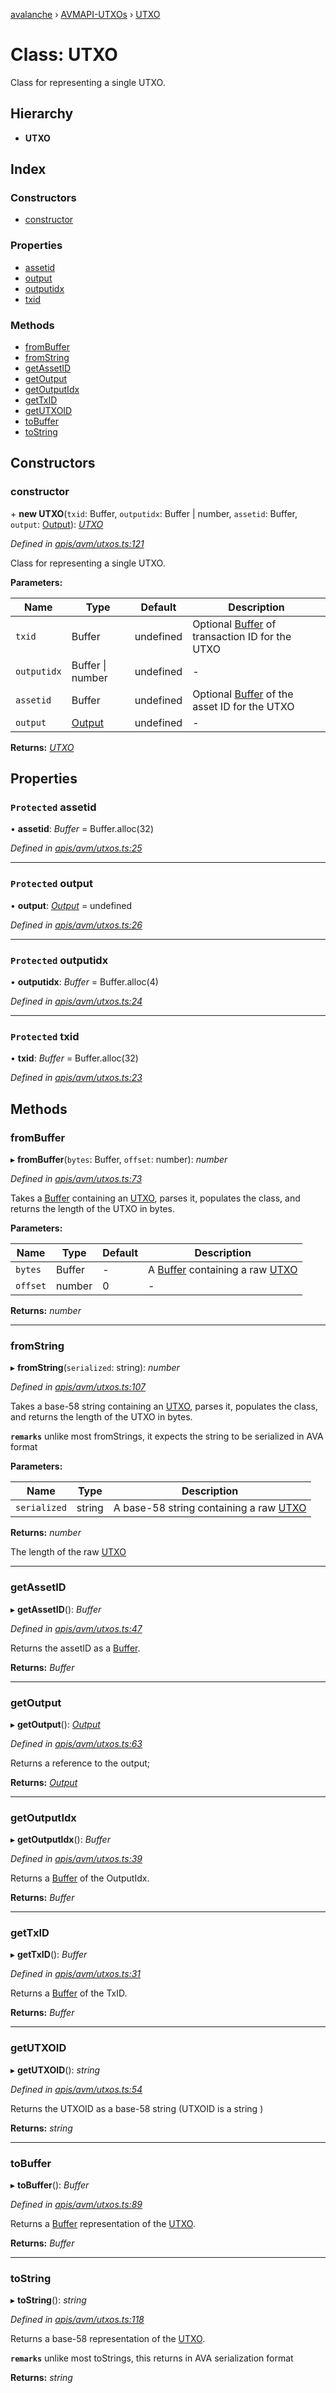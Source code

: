 [avalanche](../README.md) › [AVMAPI-UTXOs](../modules/avmapi_utxos.md) › [UTXO](avmapi_utxos.utxo.md)

# Class: UTXO

Class for representing a single UTXO.

## Hierarchy

* **UTXO**

## Index

### Constructors

* [constructor](avmapi_utxos.utxo.md#constructor)

### Properties

* [assetid](avmapi_utxos.utxo.md#protected-assetid)
* [output](avmapi_utxos.utxo.md#protected-output)
* [outputidx](avmapi_utxos.utxo.md#protected-outputidx)
* [txid](avmapi_utxos.utxo.md#protected-txid)

### Methods

* [fromBuffer](avmapi_utxos.utxo.md#frombuffer)
* [fromString](avmapi_utxos.utxo.md#fromstring)
* [getAssetID](avmapi_utxos.utxo.md#getassetid)
* [getOutput](avmapi_utxos.utxo.md#getoutput)
* [getOutputIdx](avmapi_utxos.utxo.md#getoutputidx)
* [getTxID](avmapi_utxos.utxo.md#gettxid)
* [getUTXOID](avmapi_utxos.utxo.md#getutxoid)
* [toBuffer](avmapi_utxos.utxo.md#tobuffer)
* [toString](avmapi_utxos.utxo.md#tostring)

## Constructors

###  constructor

\+ **new UTXO**(`txid`: Buffer, `outputidx`: Buffer | number, `assetid`: Buffer, `output`: [Output](avmapi_outputs.output.md)): *[UTXO](avmapi_utxos.utxo.md)*

*Defined in [apis/avm/utxos.ts:121](https://github.com/ava-labs/avalanche.js/blob/3888064/src/apis/avm/utxos.ts#L121)*

Class for representing a single UTXO.

**Parameters:**

Name | Type | Default | Description |
------ | ------ | ------ | ------ |
`txid` | Buffer | undefined | Optional [Buffer](https://github.com/feross/buffer) of transaction ID for the UTXO |
`outputidx` | Buffer &#124; number | undefined | - |
`assetid` | Buffer | undefined | Optional [Buffer](https://github.com/feross/buffer) of the asset ID for the UTXO |
`output` | [Output](avmapi_outputs.output.md) | undefined | - |

**Returns:** *[UTXO](avmapi_utxos.utxo.md)*

## Properties

### `Protected` assetid

• **assetid**: *Buffer* = Buffer.alloc(32)

*Defined in [apis/avm/utxos.ts:25](https://github.com/ava-labs/avalanche.js/blob/3888064/src/apis/avm/utxos.ts#L25)*

___

### `Protected` output

• **output**: *[Output](avmapi_outputs.output.md)* = undefined

*Defined in [apis/avm/utxos.ts:26](https://github.com/ava-labs/avalanche.js/blob/3888064/src/apis/avm/utxos.ts#L26)*

___

### `Protected` outputidx

• **outputidx**: *Buffer* = Buffer.alloc(4)

*Defined in [apis/avm/utxos.ts:24](https://github.com/ava-labs/avalanche.js/blob/3888064/src/apis/avm/utxos.ts#L24)*

___

### `Protected` txid

• **txid**: *Buffer* = Buffer.alloc(32)

*Defined in [apis/avm/utxos.ts:23](https://github.com/ava-labs/avalanche.js/blob/3888064/src/apis/avm/utxos.ts#L23)*

## Methods

###  fromBuffer

▸ **fromBuffer**(`bytes`: Buffer, `offset`: number): *number*

*Defined in [apis/avm/utxos.ts:73](https://github.com/ava-labs/avalanche.js/blob/3888064/src/apis/avm/utxos.ts#L73)*

Takes a [Buffer](https://github.com/feross/buffer) containing an [UTXO](avmapi_utxos.utxo.md), parses it, populates the class, and returns the length of the UTXO in bytes.

**Parameters:**

Name | Type | Default | Description |
------ | ------ | ------ | ------ |
`bytes` | Buffer | - | A [Buffer](https://github.com/feross/buffer) containing a raw [UTXO](avmapi_utxos.utxo.md)  |
`offset` | number | 0 | - |

**Returns:** *number*

___

###  fromString

▸ **fromString**(`serialized`: string): *number*

*Defined in [apis/avm/utxos.ts:107](https://github.com/ava-labs/avalanche.js/blob/3888064/src/apis/avm/utxos.ts#L107)*

Takes a base-58 string containing an [UTXO](avmapi_utxos.utxo.md), parses it, populates the class, and returns the length of the UTXO in bytes.

**`remarks`** 
unlike most fromStrings, it expects the string to be serialized in AVA format

**Parameters:**

Name | Type | Description |
------ | ------ | ------ |
`serialized` | string | A base-58 string containing a raw [UTXO](avmapi_utxos.utxo.md)  |

**Returns:** *number*

The length of the raw [UTXO](avmapi_utxos.utxo.md)

___

###  getAssetID

▸ **getAssetID**(): *Buffer*

*Defined in [apis/avm/utxos.ts:47](https://github.com/ava-labs/avalanche.js/blob/3888064/src/apis/avm/utxos.ts#L47)*

Returns the assetID as a [Buffer](https://github.com/feross/buffer).

**Returns:** *Buffer*

___

###  getOutput

▸ **getOutput**(): *[Output](avmapi_outputs.output.md)*

*Defined in [apis/avm/utxos.ts:63](https://github.com/ava-labs/avalanche.js/blob/3888064/src/apis/avm/utxos.ts#L63)*

Returns a reference to the output;

**Returns:** *[Output](avmapi_outputs.output.md)*

___

###  getOutputIdx

▸ **getOutputIdx**(): *Buffer*

*Defined in [apis/avm/utxos.ts:39](https://github.com/ava-labs/avalanche.js/blob/3888064/src/apis/avm/utxos.ts#L39)*

Returns a [Buffer](https://github.com/feross/buffer)  of the OutputIdx.

**Returns:** *Buffer*

___

###  getTxID

▸ **getTxID**(): *Buffer*

*Defined in [apis/avm/utxos.ts:31](https://github.com/ava-labs/avalanche.js/blob/3888064/src/apis/avm/utxos.ts#L31)*

Returns a [Buffer](https://github.com/feross/buffer) of the TxID.

**Returns:** *Buffer*

___

###  getUTXOID

▸ **getUTXOID**(): *string*

*Defined in [apis/avm/utxos.ts:54](https://github.com/ava-labs/avalanche.js/blob/3888064/src/apis/avm/utxos.ts#L54)*

Returns the UTXOID as a base-58 string (UTXOID is a string )

**Returns:** *string*

___

###  toBuffer

▸ **toBuffer**(): *Buffer*

*Defined in [apis/avm/utxos.ts:89](https://github.com/ava-labs/avalanche.js/blob/3888064/src/apis/avm/utxos.ts#L89)*

Returns a [Buffer](https://github.com/feross/buffer) representation of the [UTXO](avmapi_utxos.utxo.md).

**Returns:** *Buffer*

___

###  toString

▸ **toString**(): *string*

*Defined in [apis/avm/utxos.ts:118](https://github.com/ava-labs/avalanche.js/blob/3888064/src/apis/avm/utxos.ts#L118)*

Returns a base-58 representation of the [UTXO](avmapi_utxos.utxo.md).

**`remarks`** 
unlike most toStrings, this returns in AVA serialization format

**Returns:** *string*
